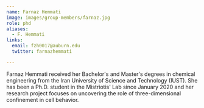 ```yaml
---
name: Farnaz Hemmati
image: images/group-members/farnaz.jpg
role: phd
aliases:
  - F. Hemmati
links:
  email: fzh0017@auburn.edu
  twitter: farnazhemmati

---
```


Farnaz Hemmati received her Bachelor's and Master's degrees in chemical engineering from the Iran University of Science and Technology (IUST). She has been a Ph.D. student in the Mistriotis' Lab since January 2020 and her research project focuses on uncovering the role of three-dimensional confinement in cell behavior.

